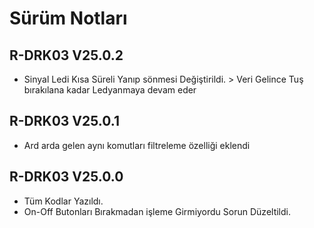 # Sürüm Notları

## R-DRK03 V25.0.2
* Sinyal Ledi Kısa Süreli Yanıp sönmesi Değiştirildi. > Veri Gelince Tuş bırakılana kadar Ledyanmaya devam eder

## R-DRK03 V25.0.1
* Ard arda gelen aynı komutları filtreleme özelliği eklendi

## R-DRK03 V25.0.0
* Tüm Kodlar Yazıldı.
* On-Off Butonları Bırakmadan işleme Girmiyordu Sorun Düzeltildi.
